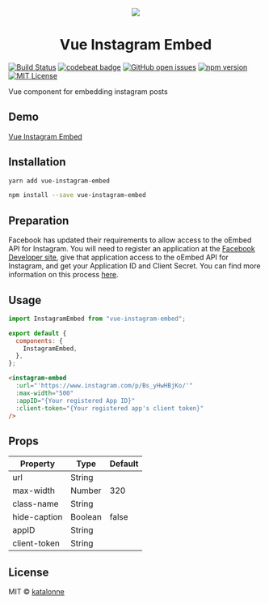 <p align="center"><img src="https://i.imgur.com/MlcbzqB.png"></p>
<h1 align="center">Vue Instagram Embed</h1>

[![Build Status](https://travis-ci.org/katalonne/vue-instagram-embed.svg?branch=master)](https://travis-ci.org/katalonne/vue-instagram-embed)
[![codebeat badge](https://codebeat.co/badges/299f68a9-8267-4f8d-a3e8-9abc5910f582)](https://codebeat.co/projects/github-com-katalonne-vue-instagram-embed-master)
[![GitHub open issues](https://img.shields.io/github/issues/katalonne/vue-instagram-embed.svg)](https://github.com/katalonne/vue-instagram-embed/issues?q=is%3Aopen+is%3Aissue)
[![npm version](https://img.shields.io/npm/v/vue-instagram-embed.svg)](https://www.npmjs.com/package/vue-instagram-embed)
[![MIT License](https://img.shields.io/github/license/katalonne/vue-instagram-embed.svg)](https://github.com/katalonne/vue-instagram-embed/blob/master/LICENSE)

Vue component for embedding instagram posts

## Demo

[Vue Instagram Embed](https://katalonne.github.io/vue-instagram-embed/)

## Installation

```bash
yarn add vue-instagram-embed

npm install --save vue-instagram-embed
```

## Preparation

Facebook has updated their requirements to allow access to the oEmbed API for Instagram. You will need to register an application at the [Facebook Developer site](https://developers.facebook.com/), give that application access to the oEmbed API for Instagram, and get your Application ID and Client Secret. You can find more information on this process [here](https://developers.facebook.com/docs/instagram/oembed/).

## Usage

```javascript
import InstagramEmbed from "vue-instagram-embed";

export default {
  components: {
    InstagramEmbed,
  },
};
```

```html
<instagram-embed
  :url="'https://www.instagram.com/p/Bs_yHwHBjKo/'"
  :max-width="500"
  :appID="{Your registered App ID}"
  :client-token="{Your registered app's client token}"
/>
```

## Props

| Property     | Type    | Default |
| ------------ | ------- | ------- |
| url          | String  |         |
| max-width    | Number  | 320     |
| class-name   | String  |         |
| hide-caption | Boolean | false   |
| appID        | String  |         |
| client-token | String  |         |

## License

MIT © [katalonne](https://github.com/katalonne)
